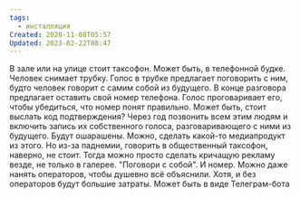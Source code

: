 ```yaml
---
tags:
  - инсталляция
Created: 2020-11-08T05:57
Updated: 2023-02-22T08:47
---
```

В зале или на улице стоит таксофон. Может быть, в телефонной будке. Человек снимает трубку. Голос в трубке предлагает поговорить с ним, будто человек говорит с самим собой из будущего.
В конце разговора предлагает оставить свой номер телефона. Голос проговаривает его, чтобы убедиться, что номер понят правильно. Может быть, стоит выслать код подтверждения?
Через год позвонить всем этим людям и включить запись их собственного голоса, разговаривающего с ними из будущего. Будут ошарашены.
Можно, сделать какой-то медиапродукт из этого.
Но из-за паднемии, говорить в общественный таксофон, наверно, не стоит. Тогда можно просто сделать кричащую рекламу везде, не только в галерее. "Поговори с собой". И номер. Можно даже нанять операторов, чтобы душевно всё объяснили. Хотя, и без операторов будут большие затраты.
Может быть в виде Телеграм-бота